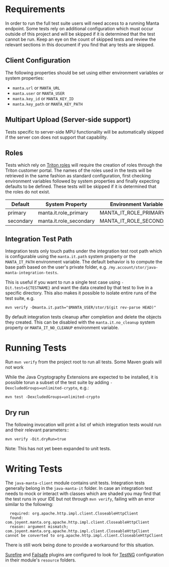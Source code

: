
# Requirements

In order to run the full test suite users will need access to a running Manta
endpoint. Some tests rely on additional configuration which must occur outside
of this project and will be skipped if it is determined that the test cannot
be run. Keep an eye on the count of skipped tests and review the relevant
sections in this document if you find that any tests are skipped.

## Client Configuration

The following properties should be set using either environment variables or
system properties:

 - `manta.url` or `MANTA_URL`
 - `manta.user` or `MANTA_USER`
 - `manta.key_id` or `MANTA_KEY_ID`
 - `manta.key_path` or `MANTA_KEY_PATH`

## Multipart Upload (Server-side support)
Tests specific to server-side MPU functionality will be automatically skipped
if the server con does not support that capability.

## Roles
Tests which rely on [Triton roles](https://docs.joyent.com/public-cloud/rbac/roles)
will require the creation of roles through the Triton customer portal. The names
of the roles used in the tests will be retrieved in the same fashion as standard
configuration, first checking environment variables followed by system properties
and finally expecting defaults to be defined. These tests will be skipped if it
is determined that the roles do not exist.

| Default     | System Property           | Environment Variable      |
|------------ | ------------------------- | --------------------------|
| primary     | manta.it.role_primary     | MANTA_IT_ROLE_PRIMARY     |
| secondary   | manta.it.role_secondary   | MANTA_IT_ROLE_SECONDARY   |

## Integration Test Path
Integration tests only touch paths under the integration test root path which
is configurable using the `manta.it.path` system property or the `MANTA_IT_PATH`
environment variable. The default behavior is to compute the base path based on
the user's private folder, e.g. `/my.account/stor/java-manta-integration-tests`.

This is useful if you want to run a single test case using `-Dit.test=${TESTNAME}`
and want the data created by that test to live in a specific directory. This also
makes it possible to isolate entire runs of the test suite, e.g.

```
mvn verify -Dmanta.it.path="$MANTA_USER/stor/$(git rev-parse HEAD)"
```

By default integration tests cleanup after completion and delete the objects
they created.  This can be disabled with the `manta.it.no_cleanup` system
property or `MANTA_IT_NO_CLEANUP` environment variable.

# Running Tests

Run `mvn verify` from the project root to run all tests. Some Maven goals will
not work

While the Java Cryptography Extensions are expected to be installed, it is
possible torun a subset of the test suite by adding
`-DexcludedGroups=unlimited-crypto`, e.g.:
```
mvn test -DexcludedGroups=unlimited-crypto
```

## Dry run
	
The following invocation will print a list of which integration tests would run and their relevant
parameters::
	
```
mvn verify -Dit.dryRun=true
```
	
Note: This has not yet been expanded to unit tests.
	
# Writing Tests

The `java-manta-client` module contains unit tests. Integration tests generally
belong in the `java-manta-it` folder. In case an integration test needs to mock
or interact with classes which are shaded you may find that the test runs in
your IDE but not through `mvn verify`, failing with an error similar to the
following:

```
  required: org.apache.http.impl.client.CloseableHttpClient
  found: com.joyent.manta.org.apache.http.impl.client.CloseableHttpClient
  reason: argument mismatch; com.joyent.manta.org.apache.http.impl.client.CloseableHttpClient cannot be converted to org.apache.http.impl.client.CloseableHttpClient
```

There is still work being done to provide a workaround for this situation.

[Surefire](http://maven.apache.org/surefire/maven-surefire-plugin/) and
[Failsafe](http://maven.apache.org/surefire/maven-failsafe-plugin/) plugins are
configured to look for [TestNG](http://testng.org/doc/) configuration
in their module's `resource` folders.